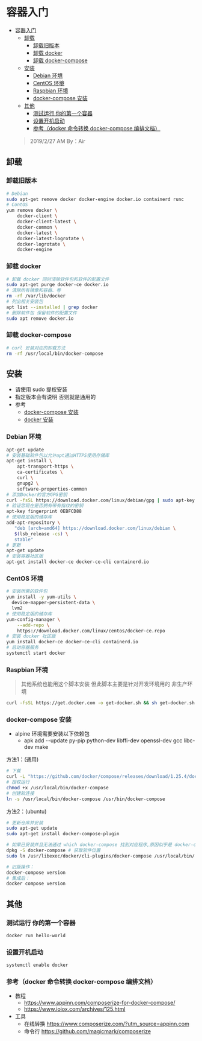# 容器入门

- [容器入门](#容器入门)
  - [卸载](#卸载)
    - [卸载旧版本](#卸载旧版本)
    - [卸载 docker](#卸载-docker)
    - [卸载 docker-compose](#卸载-docker-compose)
  - [安装](#安装)
    - [Debian 环境](#debian-环境)
    - [CentOS 环境](#centos-环境)
    - [Raspbian 环境](#raspbian-环境)
    - [docker-compose 安装](#docker-compose-安装)
  - [其他](#其他)
    - [测试运行 你的第一个容器](#测试运行-你的第一个容器)
    - [设置开机启动](#设置开机启动)
    - [参考（docker 命令转换 docker-compose 编排文档）](#参考docker-命令转换-docker-compose-编排文档)
  > 2019/2/27 AM By：Air

## 卸载

### 卸载旧版本

```bash
# Debian
sudo apt-get remove docker docker-engine docker.io containerd runc
# ContOS
yum remove docker \
    docker-client \
    docker-client-latest \
    docker-common \
    docker-latest \
    docker-latest-logrotate \
    docker-logrotate \
    docker-engine
```

### 卸载 docker

```bash
# 卸载 docker 同时清除软件包和软件的配置文件
sudo apt-get purge docker-ce docker.io
# 清除所有镜像和容器、卷
rm -rf /var/lib/docker
# 列出相关安装包
apt list --installed | grep docker
# 删除软件包 保留软件的配置文件
sudo apt remove docker.io
```

### 卸载 docker-compose

```bash
# curl 安装对应的卸载方法
rm -rf /usr/local/bin/docker-compose
```

## 安装

- 请使用 sudo 提权安装
- 指定版本会有说明 否则就是通用的
- 参考
  - [docker-compose 安装](https://docs.docker.com/compose/install/)
  - [docker 安装](https://docs.docker.com/install/linux/docker-ce/debian/#install-using-the-convenience-script)

### Debian 环境

```bash
apt-get update
# 安装基础软件包以允许apt通过HTTPS使用存储库
apt-get install \
    apt-transport-https \
    ca-certificates \
    curl \
    gnupg2 \
    software-properties-common
# 添加Docker的官方GPG密钥
curl -fsSL https://download.docker.com/linux/debian/gpg | sudo apt-key add -
# 验证您现在是否拥有带有指纹的密钥
apt-key fingerprint 0EBFCD88
# 使用稳定版的储存库
add-apt-repository \
   "deb [arch=amd64] https://download.docker.com/linux/debian \
   $(lsb_release -cs) \
   stable"
# 更新
apt-get update
# 安装容器社区版
apt-get install docker-ce docker-ce-cli containerd.io
```

### CentOS 环境

```bash
# 安装所需的软件包
yum install -y yum-utils \
  device-mapper-persistent-data \
  lvm2
# 使用稳定版的储存库
yum-config-manager \
    --add-repo \
    https://download.docker.com/linux/centos/docker-ce.repo
# 安装 docker 社区版
yum install docker-ce docker-ce-cli containerd.io
# 启动容器服务
systemctl start docker
```

### Raspbian 环境

> 其他系统也能用这个脚本安装 但此脚本主要是针对开发环境用的 非生产环境

```bash
curl -fsSL https://get.docker.com -o get-docker.sh && sh get-docker.sh
```

### docker-compose 安装

- alpine 环境需要安装以下依赖包
  - apk add --update py-pip python-dev libffi-dev openssl-dev gcc libc-dev make

方法1：(通用)

```bash
# 下载
curl -L "https://github.com/docker/compose/releases/download/1.25.4/docker-compose-$(uname -s)-$(uname -m)" -o /usr/local/bin/docker-compose
# 授权运行
chmod +x /usr/local/bin/docker-compose
# 创建软连接
ln -s /usr/local/bin/docker-compose /usr/bin/docker-compose
```

方法2：(ubuntu)

```bash
# 更新仓库并安装
sudo apt-get update
sudo apt-get install docker-compose-plugin

# 如果已安装并且无法通过 which docker-compose 找到对应程序,原因似乎是 docker-compose 已经被集成到了 docker 插件里尝试运行 docker compose version, 当然也可以手动做软连接（以下操作来自wsl）你的可能是其他位
dpkg -S docker-compose # 获取软件位置
sudo ln /usr/libexec/docker/cli-plugins/docker-compose /usr/local/bin/ # 软连接

# 旧版操作：
docker-compose version
# 集成后：
docker compose version

```

## 其他

### 测试运行 你的第一个容器

```bash
docker run hello-world
```

### 设置开机启动

```bash
systemctl enable docker
```

### 参考（docker 命令转换 docker-compose 编排文档）

- 教程
  - <https://www.appinn.com/composerize-for-docker-compose/>
  - <https://www.ioiox.com/archives/125.html>
- 工具
  - 在线转换 <https://www.composerize.com/?utm_source=appinn.com>
  - 命令行 <https://github.com/magicmark/composerize>
